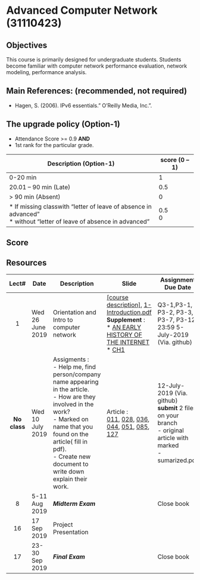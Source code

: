 # Advanced Computer Network (31110423)

## Objectives
 This course is primarily designed for undergraduate students. Students become familiar with computer network performance evaluation, network modeling, performance analysis.
 
## Main References: (recommended, not required)
- Hagen, S. (2006). IPv6 essentials.” O’Reilly Media, Inc.”.

## The upgrade policy (Option-1)
* Attendance Score >= 0.9  **AND** 
* 1st rank for the particular grade.

| Description (Option-1)                                                                                                    | score (0 – 1) |
|----------------------------------------------------------------------------------------------------------------|---------------|
| 0-20 min                                                                                                       | 1             |
| 20.01 – 90 min (Late)                                                                                          | 0.5           |
| > 90 min (Absent)                                                                                              | 0             |
| * If missing classwith “letter of leave of absence in advanced” <br> * without “letter of leave of absence in advanced” | 0.5 <br>0         |


## Score



## Resources 

| Lect# | Date | Description  |Slide| Assignment Due Date |
|:-----:|------|-------------|----|---------------------|
|  1 |Wed 26 June 2019| Orientation and Intro to computer network| [[course description]](https://drive.google.com/open?id=1P_F9QmOwFX6FlnDPF-qrr2rO22kUy5kl), [1-Introduction.pdf](https://drive.google.com/file/d/1dlxGSjbRyQqPGkCvuRlTvN9PnKpz7mQR/view?usp=sharing) <br> **Supplement** : <br> * [AN EARLY HISTORY OF THE INTERNET](https://ieeexplore.ieee.org/stamp/stamp.jsp?tp=&arnumber=5534584)<br> * [CH1](https://drive.google.com/file/d/1mU3kApNyZeisXFIa9T6FfW_FIZfgX2q_/view?usp=sharing) | Q3-1,P3-1, P3-2, P3-3, P3-7, P3-12 <br>23:59 5-July-2019 (Via. github) |
| **No class** | Wed 10 July 2019 |Assigments : <br> - Help me, find person/company name appearing in the article. <br> - How are they involved in the work? <br> - Marked on name that you found on the article( fill in pdf). <br> - Create new document to write down explain their work. |Article : <br>  [011](https://drive.google.com/file/d/1rLc-bxVpTO7hmnRArlS6pC4oAjNYLDdt/view?usp=sharing), [028](https://drive.google.com/file/d/1TgNmInvnUAyFA9Fa9ud2JXixDorGhUoA/view?usp=sharing), [036](https://drive.google.com/file/d/1TKguWcoWfofEWyl9Ql8gLAXq8fGqS6eP/view?usp=sharing), [044](https://drive.google.com/file/d/1X5LaTRCEwZUzpEPGoa4KOHd1Bl3idml_/view?usp=sharing), [051](https://drive.google.com/file/d/1UkxTFjUYLZp4IxqnQ2ql5_SHSU8XmD2h/view?usp=sharing), [085](https://drive.google.com/file/d/18G_CXN1nAJbaMZEZEYedkOK2Xx7MX_P-/view?usp=sharing), [127](https://drive.google.com/file/d/1-uRdsqPKeH6LEw-kAFdLpGARncwwsfRS/view?usp=sharing)|12-July-2019 (Via. github) <br> **submit** 2 files on your branch <br> - original article with marked <br> - sumarized.pdf |
| 8 | 5-11 Aug 2019 | ***Midterm Exam*** || Close book |
| 16 | 17 Sep 2019 | Project Presentation || |
| 17 | 23-30 Sep 2019 | ***Final Exam***  || Close book |


